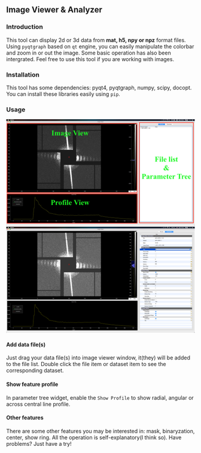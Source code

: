 ## Image Viewer & Analyzer

### Introduction
This tool can display 2d or 3d data from **mat, h5, npy or npz** format files. Using `pyqtgraph` based on `qt` engine, you can easily manipulate the colorbar and zoom in or out the image. Some basic operation has also been intergrated. Feel free to use this tool if you are working with images.

### Installation
This tool has some dependencies: pyqt4, pyqtgraph, numpy, scipy, docopt. You can install these libraries easily using `pip`.

### Usage
![snapshot1](res/image-viewer1.png)
![snapshot2](res/image-viewer2.png)

#### Add data file(s)
Just drag your data file(s) into image viewer window, it(they) will be added to the file list. Double click the file item or dataset item to see the corresponding dataset.

#### Show feature profile
In parameter tree widget, enable the `Show Profile` to show radial, angular or across central line profile.

#### Other features
There are some other features you may be interested in: mask, binaryzation, center, show ring. All the operation is self-explanatory(I think so). Have problems? Just have a try!